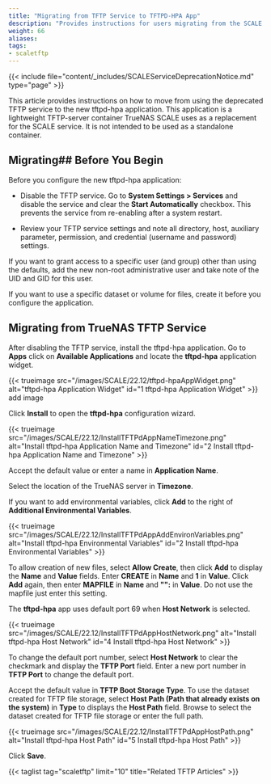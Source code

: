 ```yaml
---
title: "Migrating from TFTP Service to TFTPD-HPA App"
description: "Provides instructions for users migrating from the SCALE TFTP service to the new tftpd-hpa application." 
weight: 66
aliases:
tags:
- scaletftp
---
```



{{< include file="content/_includes/SCALEServiceDeprecationNotice.md" type="page" >}}

This article provides instructions on how to move from using the deprecated TFTP service to the new tftpd-hpa application. 
This application is a lightweight TFTP-server container TrueNAS SCALE uses as a replacement for the SCALE service. 
It is not intended to be used as a standalone container.

## Migrating## Before You Begin
Before you configure the new tftpd-hpa application:

* Disable the TFTP service.
  Go to **System Settings > Services** and disable the service and clear the **Start Automatically** checkbox. 
  This prevents the service from re-enabling after a system restart.

* Review your TFTP service settings and note all directory, host, auxiliary parameter, permission, and credential (username and password) settings.

If you want to grant access to a specific user (and group) other than using the defaults, add the new non-root administrative user and take note of the UID and GID for this user.

If you want to use a specific dataset or volume for files, create it before you configure the application.

## Migrating from TrueNAS TFTP Service

After disabling the TFTP service, install the tftpd-hpa application. Go to **Apps** click on **Available Applications** and locate the **tftpd-hpa** application widget.

{{< trueimage src="/images/SCALE/22.12/tftpd-hpaAppWidget.png" alt="tftpd-hpa Application Widget" id="1 tftpd-hpa Application Widget" >}} add image

Click **Install** to open the **tftpd-hpa** configuration wizard.

{{< trueimage src="/images/SCALE/22.12/InstallTFTPdAppNameTimezone.png" alt="Install tftpd-hpa Application Name and Timezone" id="2 Install tftpd-hpa Application Name and Timezone" >}}

Accept the default value or enter a name in **Application Name**.

Select the location of the TrueNAS server in **Timezone**.

If you want to add environmental variables, click **Add** to the right of **Additional Environmental Variables**. 

{{< trueimage src="/images/SCALE/22.12/InstallTFTPdAppAddEnvironVariables.png" alt="Install tftpd-hpa Environmental Variables" id="2 Install tftpd-hpa Environmental Variables" >}}

To allow creation of new files, select **Allow Create**, then click **Add** to display the **Name** and **Value** fields. 
Enter **CREATE** in **Name** and **1** in **Value**. 
Click **Add** again, then enter **MAPFILE** in **Name** and **"":** in **Value**. Do not use the mapfile just enter this setting.

The **tftpd-hpa** app uses default port 69 when **Host Network** is selected. 

{{< trueimage src="/images/SCALE/22.12/InstallTFTPdAppHostNetwork.png" alt="Install tftpd-hpa Host Network" id="4 Install tftpd-hpa Host Network" >}}

To change the default port number, select **Host Network** to clear the checkmark and display the **TFTP Port** field. 
Enter a new port number in **TFTP Port** to change the default port.

Accept the default value in **TFTP Boot Storage Type**. 
To use the dataset created for TFTP file storage, select **Host Path (Path that already exists on the system)** in **Type** to displays the **Host Path** field. 
Browse to select the dataset created for TFTP file storage or enter the full path.

{{< trueimage src="/images/SCALE/22.12/InstallTFTPdAppHostPath.png" alt="Install tftpd-hpa Host Path" id="5 Install tftpd-hpa Host Path" >}}

Click **Save**.

{{< taglist tag="scaletftp" limit="10" title="Related TFTP Articles" >}}